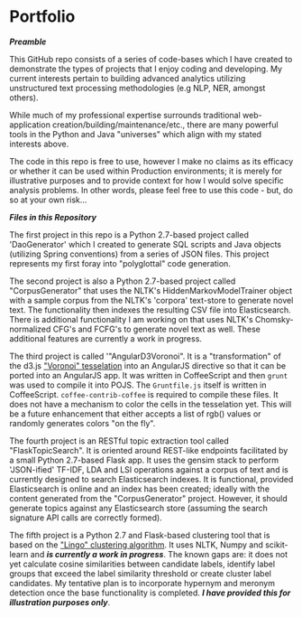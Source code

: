 # Portfolio

***Preamble***

This GitHub repo consists of a series of code-bases which I have created to demonstrate the types of projects that I enjoy coding and developing. My current interests pertain to building advanced analytics utilizing unstructured text processing methodologies (e.g NLP, NER, amongst others).

While much of my professional expertise surrounds traditional web-application creation/building/maintenance/etc., there are many powerful tools in the Python and Java "universes" which align with my stated interests above.

The code in this repo is free to use, however I make no claims as its efficacy or whether it can be used within Production environments; it is merely for illustrative purposes and to provide context for how I would solve specific analysis problems. In other words, please feel free to use this code - but, do so at your own risk...

***Files in this Repository***

The first project in this repo is a Python 2.7-based project called 'DaoGenerator' which I created to generate SQL scripts and Java objects (utilizing Spring conventions) from a series of JSON files. This project represents my first foray into "polyglottal" code generation.

The second project is also a Python 2.7-based project called "CorpusGenerator" that uses the NLTK's HiddenMarkovModelTrainer object with a sample corpus from the NLTK's 'corpora' text-store to generate novel text. The functionality then indexes the resulting CSV file into Elasticsearch. There is additional functionality I am working on that uses NLTK's Chomsky-normalized CFG's and FCFG's to generate novel text as well. These additional features are currently a work in progress.

The third project is called '"AngularD3Voronoi". It is a "transformation" of the d3.js ["Voronoi" tesselation](https://github.com/mbostock/d3/wiki/Voronoi-Geom) into an AngularJS directive so that it can be ported into an AngularJS app. It was written in CoffeeScript and then `grunt` was used to compile it into POJS. The `Gruntfile.js` itself is written in CoffeeScript. `coffee-contrib-coffee` is required to compile these files. It does not have a mechanism to color the cells in the tesselation yet. This will be a future enhancement that either accepts a list of rgb() values or randomly generates colors "on the fly".

The fourth project is an RESTful topic extraction tool called "FlaskTopicSearch". It is oriented around REST-like endpoints facilitated by a small Python 2.7-based Flask app. It uses the gensim stack to perform 'JSON-ified' TF-IDF, LDA and LSI operations against a corpus of text and is currently designed to search Elasticsearch indexes. It is functional, provided Elasticsearch is online and an index has been created; ideally with the content generated from the "CorpusGenerator" project. However, it should generate topics against any Elasticsearch store (assuming the search signature API calls are correctly formed).

The fifth project is a Python 2.7 and Flask-based clustering tool that is based on the ["Lingo" clustering algorithm](http://citeseerx.ist.psu.edu/viewdoc/download?doi=10.1.1.9.5370&rep=rep1&type=pdf). It uses NLTK, Numpy and scikit-learn and ***is currently a work in progress***. The known gaps are: it does not yet calculate cosine similarities between candidate labels, identify label groups that exceed the label similarity threshold or create cluster label candidates. My tentative plan is to incorporate hypernym and meronym detection once the base functionality is completed. ***I have provided this for illustration purposes only***.
